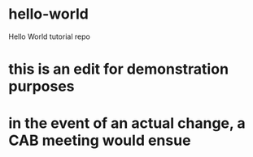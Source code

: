 # hello-world
Hello World tutorial repo
# this is an edit for demonstration purposes
# in the event of an actual change, a CAB meeting would ensue
